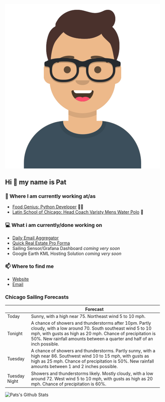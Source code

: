 [![Social banner for p-j-falconer](https://raw.githubusercontent.com/P-J-FALCONER/P-J-FALCONER/master/assets/avataaars.svg)](https://patfalconer.com/)
## Hi :wave: my name is Pat

### 💼 Where I am currently working at/as
- [Food Genius: Python Developer](https://getfoodgenius.com/) 🍔🐍
- [Latin School of Chicago: Head Coach Varisty Mens Water Polo](https://www.latinschool.org/) 🤽


### 💻 What i am currently/done working on
 - [Daily Email Aggregator](https://github.com/P-J-FALCONER/dott_daily_mail)
 - [Quick Real Estate Pro Forma](https://github.com/P-J-FALCONER/henry)
 - Sailing Sensor/Grafana Dashboard *coming very soon*
 - Google Earth KML Hosting Solution *coming very soon*

### 📫 Where to find me
 - [Website](https://patfalconer.com/)
 - [Email](mailto:patrick.j.falconer@gmail.com)


### Chicago Sailing Forecasts
|   | Forecast  |
|---|---|
| Today | Sunny, with a high near 75. Northeast wind 5 to 10 mph. |
| Tonight | A chance of showers and thunderstorms after 10pm. Partly cloudy, with a low around 70. South southeast wind 5 to 10 mph, with gusts as high as 20 mph. Chance of precipitation is 50%. New rainfall amounts between a quarter and half of an inch possible. |
| Tuesday | A chance of showers and thunderstorms. Partly sunny, with a high near 86. Southwest wind 10 to 15 mph, with gusts as high as 25 mph. Chance of precipitation is 50%. New rainfall amounts between 1 and 2 inches possible. |
| Tuesday Night | Showers and thunderstorms likely. Mostly cloudy, with a low around 72. West wind 5 to 10 mph, with gusts as high as 20 mph. Chance of precipitation is 60%. |

![Pats's Github Stats](https://github-readme-stats.vercel.app/api?username=p-j-falconer&show_icons=true&theme=radical)
